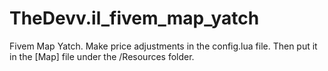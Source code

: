 # TheDevv.il_fivem_map_yatch
Fivem Map Yatch. Make price adjustments in the config.lua file. Then put it in the [Map] file under the /Resources folder.
